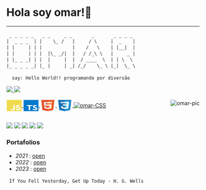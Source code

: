 # Hola soy omar!🐧 

------
     _ _ _ _ _   _ _     _ _       _       _ _ _ _
    |  _ _ _  | |    \_ /   |     / \     |  _    |  
    | |     | | |           |    /   \    | |__|  |
    | |     | | |  |\_ _/|  |   / /_\ \   |     _ |
    | |_ _ _| | |  |     |  |  / ____  \  | | \  \
    |_ _ _ _ _| |_ |     | _| /_/    \_ \ |_|  \_ \
              
      say: Hello World!! programando por diversão

<div align="left">
  <a href="https://github.com/omarguerrer">
  <img height="150em" src="https://github-readme-stats.vercel.app/api?username=omargpx&show_icons=true&theme=merko&include_all_commits=true&count_private=true"/>
  <img height="150em" src="https://github-readme-stats.vercel.app/api/top-langs/?username=omargpx&layout=compact&langs_count=7&theme=merko"/>
</div>
  
<div style="display: inline_block"><br>
  <img align="center" alt="omar-Js" height="30" width="40" src="https://raw.githubusercontent.com/devicons/devicon/master/icons/javascript/javascript-plain.svg">
  <img align="center" alt="omar-Ts" height="30" width="40" src="https://raw.githubusercontent.com/devicons/devicon/master/icons/typescript/typescript-plain.svg">
  <img align="center" alt="omar-HTML" height="30" width="40" src="https://raw.githubusercontent.com/devicons/devicon/master/icons/html5/html5-original.svg">
  <img align="center" alt="omar-CSS" height="30" width="40" src="https://raw.githubusercontent.com/devicons/devicon/master/icons/css3/css3-original.svg">
  <img align="center" alt="omar-CSS" width="40" src="https://img.icons8.com/color/48/000000/spring-logo.png"/>
  <img align="right" alt="omar-pic" height="150" src="https://i.ibb.co/h2dKGB0/Omar.png">
</div>

 ##
 
 <div> 
  <a href="https://www.facebook.com/omar9.guerrero/" target="_blank"><img src="https://i.ibb.co/jyp12Wf/image-1.jpg"></a> 
  <a href="https://www.instagram.com/omargpax/" target="_blank"><img src="https://img.shields.io/badge/-Instagram-%23E4405F?style=for-the-badge&logo=instagram&logoColor=white"   target="_blank"></a>
   <a href = "mailto:omarguerreropusma@gmail.com"><img src="https://img.shields.io/badge/-Gmail-%23333?style=for-the-badge&logo=gmail&logoColor=white" target="_blank"></a>
 <a href="https://discord.gg/mYPRQhb9" target="_blank"><img src="https://img.shields.io/badge/Discord-7289DA?style=for-the-badge&logo=discord&logoColor=white" target="_blank"></a> 
  <a href="https://www.linkedin.com/in/omar-guerrero-pusma-760059203/" target="_blank"><img src="https://img.shields.io/badge/-LinkedIn-%230077B5?style=for-the-badge&logo=linkedin&logoColor=white" target="_blank"></a>  
</div>

### Portafolios

- _2021_ : [open](https://omargpx.github.io/portafolio/)
- _2022_ : [open](http://omardevprofile.gq)
- _2023_ : [open](https://omargpax.pages.dev)

` If You Fell Yesterday, Get Up Today - H. G. Wells`
